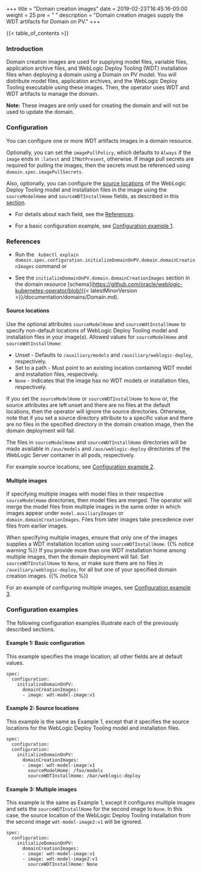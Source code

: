 +++
title = "Domain creation images"
date = 2019-02-23T16:45:16-05:00
weight = 25
pre = "<b> </b>"
description = "Domain creation images supply the WDT artifacts for Domain on PV."
+++

{{< table_of_contents >}}

### Introduction

Domain creation images are used for supplying model files, variable files,
application archive files, and WebLogic Deploy Tooling (WDT) installation files when deploying a domain using
a Domain on PV model.  You will distribute model files, application archives, and the
WebLogic Deploy Tooling executable using these images.  Then, the operator uses WDT and WDT artifacts to
manage the domain.

**Note:**  These images are _only_ used for creating the domain and will not be used to update the domain.

### Configuration

You can configure one or more WDT artifacts images in a domain resource.

Optionally, you can set the `imagePullPolicy`,
which defaults to `Always` if the `image` ends in `:latest` and `IfNotPresent`,
otherwise.
If image pull secrets are required for pulling the images, then the secrets must be referenced using `domain.spec.imagePullSecrets`.

Also, optionally, you can configure the [source locations](#source-locations) of the WebLogic Deploy Tooling model
and installation files in the image using the `sourceModelHome` and `sourceWDTInstallHome` fields, as described in this
[section](#source-locations).

- For details about each field, see the [References](#references).

- For a basic configuration example, see [Configuration example 1](#example-1-basic-configuration).

### References

- Run the ` kubectl explain domain.spec.configuration.initializeDomainOnPV.domain.domainCreationImages` command or

- See the `initializeDomainOnPV.domain.domainCreationImages` section
    in the domain resource
    [schema](https://github.com/oracle/weblogic-kubernetes-operator/blob/{{< latestMinorVersion >}}/documentation/domains/Domain.md).


#### Source locations

Use the optional attributes `sourceModelHome` and
`sourceWdtInstallHome` to specify non-default locations of
WebLogic Deploy Tooling model and installation files in your image(s).
Allowed values for `sourceModelHome` and `sourceWdtInstallHome`:
- Unset - Defaults to `/auxiliary/models` and `/auxiliary/weblogic-deploy`, respectively.
- Set to a path - Must point to an existing location containing WDT model and installation files, respectively.
- `None` - Indicates that the image has no WDT models or installation files, respectively.

If you set the `sourceModelHome` or `sourceWDTInstallHome` to `None` or,
the source attributes are left unset and there are no files at the default locations,
then the operator will ignore the source directories. Otherwise,
note that if you set a source directory attribute to a specific value
and there are no files in the specified directory in the domain creation image,
then the domain deployment will fail.

The files in `sourceModelHome` and `sourceWDTInstallHome` directories will be made available in `/aux/models`
and `/aux/weblogic-deploy` directories of the WebLogic Server container in all pods, respectively.

For example source locations, see [Configuration example 2](#example-2-source-locations).

#### Multiple images

If specifying multiple images with model files in their respective `sourceModelHome`
directories, then model files are merged.
The operator will merge the model files from multiple images in the same order in which images appear under `model.auxiliaryImages` or `domain.domainCreationImages`.
Files from later images take precedence over files from earlier images.

When specifying multiple images, ensure that only one of the images supplies a WDT installation location using
`sourceWDTInstallHome`.
{{% notice warning %}}
If you provide more than one WDT installation home among multiple images,
then the domain deployment will fail.
Set `sourceWDTInstallHome` to `None`, or make sure there are no files in `/auxiliary/weblogic-deploy`,
for all but one of your specified domain creation images.
{{% /notice %}}

For an example of configuring multiple images, see [Configuration example 3](#example-3-multiple-images).

### Configuration examples

The following configuration examples illustrate each of the previously described sections.

#### Example 1: Basic configuration

This example specifies the image location; all other fields are at default values.

```
spec:
  configuration:
    initializeDomainOnPV:
      domainCreationImages:
      - image: wdt-model-image:v1
```

#### Example 2: Source locations

This example is the same as Example 1, except that it specifies the source locations for the WebLogic Deploy Tooling model and installation files.

```
spec:
  configuration:
  configuration:
    initializeDomainOnPV:
      domainCreationImages:
      - image: wdt-model-image:v1
        sourceModelHome: /foo/models
        sourceWDTInstallHome: /bar/weblogic-deploy
```

#### Example 3: Multiple images

This example is the same as Example 1, except it configures multiple images and sets the `sourceWDTInstallHome`
for the second image to `None`.
In this case, the source location of the WebLogic Deploy Tooling installation from the second image `wdt-model-image2:v1` will be ignored.

```
spec:
  configuration:
    initializeDomainOnPV:
      domainCreationImages:
      - image: wdt-model-image:v1
      - image: wdt-model-image2:v1
        sourceWDTInstallHome: None
```
